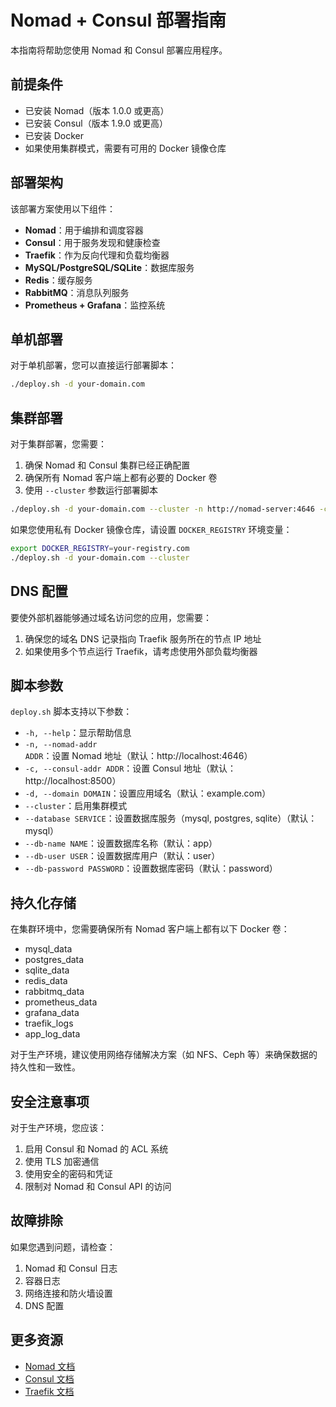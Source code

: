 # Nomad + Consul 部署指南

本指南将帮助您使用 Nomad 和 Consul 部署应用程序。

## 前提条件

- 已安装 Nomad（版本 1.0.0 或更高）
- 已安装 Consul（版本 1.9.0 或更高）
- 已安装 Docker
- 如果使用集群模式，需要有可用的 Docker 镜像仓库

## 部署架构

该部署方案使用以下组件：

- **Nomad**：用于编排和调度容器
- **Consul**：用于服务发现和健康检查
- **Traefik**：作为反向代理和负载均衡器
- **MySQL/PostgreSQL/SQLite**：数据库服务
- **Redis**：缓存服务
- **RabbitMQ**：消息队列服务
- **Prometheus + Grafana**：监控系统

## 单机部署

对于单机部署，您可以直接运行部署脚本：

```bash
./deploy.sh -d your-domain.com
```

## 集群部署

对于集群部署，您需要：

1. 确保 Nomad 和 Consul 集群已经正确配置
2. 确保所有 Nomad 客户端上都有必要的 Docker 卷
3. 使用 `--cluster` 参数运行部署脚本

```bash
./deploy.sh -d your-domain.com --cluster -n http://nomad-server:4646 -c http://consul-server:8500
```

如果您使用私有 Docker 镜像仓库，请设置 `DOCKER_REGISTRY` 环境变量：

```bash
export DOCKER_REGISTRY=your-registry.com
./deploy.sh -d your-domain.com --cluster
```

## DNS 配置

要使外部机器能够通过域名访问您的应用，您需要：

1. 确保您的域名 DNS 记录指向 Traefik 服务所在的节点 IP 地址
2. 如果使用多个节点运行 Traefik，请考虑使用外部负载均衡器

## 脚本参数

`deploy.sh` 脚本支持以下参数：

- `-h, --help`：显示帮助信息
- `-n, --nomad-addr ADDR`：设置 Nomad 地址（默认：http://localhost:4646）
- `-c, --consul-addr ADDR`：设置 Consul 地址（默认：http://localhost:8500）
- `-d, --domain DOMAIN`：设置应用域名（默认：example.com）
- `--cluster`：启用集群模式
- `--database SERVICE`：设置数据库服务（mysql, postgres, sqlite）（默认：mysql）
- `--db-name NAME`：设置数据库名称（默认：app）
- `--db-user USER`：设置数据库用户（默认：user）
- `--db-password PASSWORD`：设置数据库密码（默认：password）

## 持久化存储

在集群环境中，您需要确保所有 Nomad 客户端上都有以下 Docker 卷：

- mysql_data
- postgres_data
- sqlite_data
- redis_data
- rabbitmq_data
- prometheus_data
- grafana_data
- traefik_logs
- app_log_data

对于生产环境，建议使用网络存储解决方案（如 NFS、Ceph 等）来确保数据的持久性和一致性。

## 安全注意事项

对于生产环境，您应该：

1. 启用 Consul 和 Nomad 的 ACL 系统
2. 使用 TLS 加密通信
3. 使用安全的密码和凭证
4. 限制对 Nomad 和 Consul API 的访问

## 故障排除

如果您遇到问题，请检查：

1. Nomad 和 Consul 日志
2. 容器日志
3. 网络连接和防火墙设置
4. DNS 配置

## 更多资源

- [Nomad 文档](https://www.nomadproject.io/docs)
- [Consul 文档](https://www.consul.io/docs)
- [Traefik 文档](https://doc.traefik.io/traefik/)
